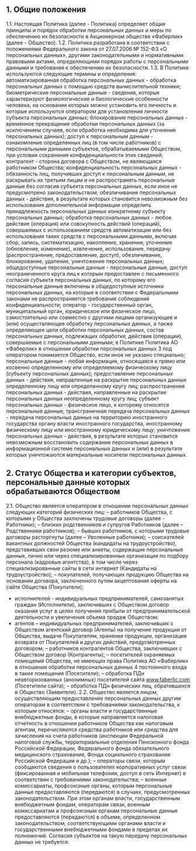 ## 1. Общие положения

1.1. Настоящая Политика (далее - Политика) определяет общие принципы и 
порядок обработки персональных данных и меры по обеспечению их безопасности в 
Акционерном обществе «Фаберлик» (далее - Общество).
1.2. Политика разработана в соответствии с положениями Федерального закона 
от 27.07.2006 № 152-ФЗ «О персональных данных», другими законодательными и 
нормативными правовыми актами, определяющими порядок работы с персональными 
данными и требования к обеспечению их безопасности.
1.3. В Политике используются следующие термины и определения:
автоматизированная обработка персональных данных - обработка персональных 
данных с помощью средств вычислительной техники;
биометрические персональные данные - сведения, которые характеризуют 
физиологические и биологические особенности человека, на основании которых можно 
установить его личность и которые используются оператором для установления 
личности субъекта персональных данных;
блокирование персональных данных - временное прекращение обработки 
персональных данных (за исключением случаев, если обработка необходима для 
уточнения персональных данных);
доступ к персональным данным - ознакомление определенных лиц (в том числе 
работников) с персональными данными субъектов, обрабатываемыми Обществом, при 
условии сохранения конфиденциальности этих сведений;
контрагент - сторона договора с Обществом, не являющаяся работником Общества;
конфиденциальность персональных данных - обязанность лиц, получивших доступ 
к персональным данным, не раскрывать их третьим лицам и не распространять 
персональные данные без согласия субъекта персональных данных, если иное не 
предусмотрено законодательством;
обезличивание персональных данных - действия, в результате которых становится 
невозможным без использования дополнительной информации определить 
принадлежность персональных данных конкретному субъекту персональных данных;
обработка персональных данных - любое действие (операция) или совокупность 
действий (операций), совершаемых с использованием средств автоматизации или без 
использования таких средств с персональными данными, включая сбор, запись, 
систематизацию, накопление, хранение, уточнение (обновление, изменение), 
извлечение, использование, передачу (распространение, предоставление, доступ), 
обезличивание, блокирование, удаление, уничтожение персональных данных;
общедоступные персональные данные - персональные данные, доступ 
неограниченного круга лиц к которым предоставлен с письменного согласия субъекта
персональных данных, по которому его персональные данные включены в 
общедоступные источники персональных данных, на которые в соответствии с 
Федеральными законами не распространяется требование соблюдения 
конфиденциальности;
оператор - государственный орган, муниципальный орган, юридическое или 
физическое лицо, самостоятельно или совместно с другими лицами организующее и 
(или) осуществляющее обработку персональных данных, а также определяющее цели 
обработки персональных данных, состав персональных данных, подлежащих 
обработке, действия (операции), совершаемые с персональными данными; в Политике 
Политика АО «Фаберлик» в отношении обработки персональных данных
3
под оператором понимается Общество, если иное не указано специально;
персональные данные - любая информация, относящаяся к прямо или косвенно 
определенному или определяемому физическому лицу (субъекту персональных 
данных);
предоставление персональных данных - действия, направленные на раскрытие 
персональных данных определенному лицу или определенному кругу лиц;
распространение персональных данных - действия, направленные на раскрытие 
персональных данных неопределенному кругу лиц;
субъект персональных данных - физическое лицо, к которому относятся 
персональные данные;
трансграничная передача персональных данных - передача персональных данных 
на территорию иностранного государства органу власти иностранного государства, 
иностранному физическому лицу или иностранному юридическому лицу;
уничтожение персональных данных - действия, в результате которых становится 
невозможным восстановить содержание персональных данных в информационной 
системе персональных данных и (или) в результате которых уничтожаются 
материальные носители персональных данных.

## 2. Статус Общества и категории субъектов, персональные данные которых обрабатываются Обществом
2.1. Общество является оператором в отношении персональных данных 
следующих категорий физических лиц:
– работников Общества, с которыми у Общества заключены трудовые договоры
(далее - Работники);
– близких родственников и супругов Работников (далее – Родственники 
работников); 
– бывших работников, с которыми трудовые договоры расторгнуты (далее –
Уволенные работники); 
– соискателей вакантных должностей Общества (кандидаты на трудоустройство), 
представивших свои резюме или анкеты, содержащие персональные данные, лично или 
через специализированные организации по подбору персонала (кадровые агентства), в 
том числе через специализированные сайты в сети интернет (Кандидаты на 
трудоустройство);
– покупателей, получающих продукцию Общества на основании договора, 
заключенного путем акцептования оферты на сайте Общества (Покупатели);
- исполнителей - индивидуальных предпринимателей, самозанятых граждан 
(Исполнители), заключивших с Обществом договор оказания услуг в целях получения 
прибыли от предпринимательской деятельности и увеличения объема продаж 
Обществом;
- агентов – индивидуальных предпринимателей, заключивших с Обществом 
агентский договор (Агенты) на получение продукции от Общества, выдаче 
Покупателям, хранение продукции, организации возврата от Покупателей и других 
действий, предусмотренных договором;
– работников контрагентов Общества, заключивших с Обществом договор
(Контрагенты);
– посетителей охраняемых помещений Общества, не имеющих права 
Политика АО «Фаберлик» в отношении обработки персональных данных
4
постоянного входа в такие помещения (Посетители);
– обработка ПДн неавторизованных (анонимных) посетителей сайта 
www.faberlic.com (Посетители сайта);
– обработка ПДн физических лиц, обратившихся в Общество (Заявители).
2.2. Общество является лицом, осуществляющим предоставление персональных 
данных другим операторам в соответствии с требованиями законодательства, к 
которым относятся: 
– органы власти и государственные внебюджетные фонды, в которые 
направляется налоговая отчетность в отношении работников Общества как налоговым 
агентам, перечисляются средства работников или средства для зачисления на счета 
работников (инспекции Федеральной налоговой службы, территориальные отделения 
Пенсионного фонда Российской Федерации, Федерального фонда обязательного 
медицинского страхования, Фонда социального страхования Российской Федерации и
др.); 
– операторы связи, которым сообщаются сведения о пользователях 
корпоративных услуг связи (фиксированная и мобильная телефония, доступ в сеть 
Интернет) в соответствии с требованиями законодательства;
– военные комиссариаты, профсоюзные органы, которым персональные данные 
предоставляются (передаются) в случаях, предусмотренных законодательством.
При этом органам власти, государственным внебюджетным фондам, операторам 
связи, военным комиссариатам и профсоюзным органам персональные данные 
предоставляются (передаются) в объеме, определенном законодательством, 
соответствующими органами власти и государственными внебюджетными фондами в 
пределах их полномочий. Согласия субъектов на такую передачу персональных данных 
не требуется.